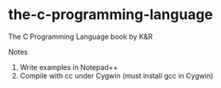 # the-c-programming-language
The C Programming Language book by K&amp;R

Notes
1. Write examples in Notepad++
2. Compile with cc under Cygwin (must install gcc in Cygwin)
